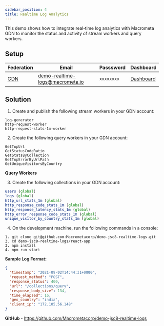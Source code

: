 ```yaml
---
sidebar_position: 4
title: Realtime Log Analytics
---
```


This demo shows how to integrate real-time log analytics with Macrometa GDN to monitor the status and activity of stream workers and query workers.

## Setup

| **Federation**                                        | **Email**                              | **Passsword** | **Dashboard**|
| ----------------------------------------------------- | -------------------------------------- | ------------- |--------------|
| [GDN](https://gdn.paas.macrometa.io/) | demo-realtime-logs@macrometa.io | `xxxxxxxx`    | [Dashboard](https://macrometacorp.github.io/demo-jsc8-realtime-logs) |

## Solution

1. Create and publish the following stream workers in your GDN account:

```
log-generator
http-request-worker
http-request-stats-1m-worker
```

2. Create the following query workers in your GDN account:

```
GetTopUrl
GetStatusCodeRatio
GetStatsByCollection
GetTopErrorByUrlPath
GetUniqueVisitorsByCountry
```

**Query Workers**


3. Create the following collections in your GDN account:

```js
users (global)
logs (global)
http_url_stats_1m (global)
http_response_code_stats_1m (global)
http_response_latency_stats_1m (global)
http_error_response_code_stats_1m (global)
unique_visitor_by_country_stats_1m (global)
```

4. On the development machine, run the following commands in a console:

```
1. git clone git@github.com:Macrometacorp/demo-jsc8-realtime-logs.git
2. cd demo-jsc8-realtime-logs/react-app
3. npm install
4. npm run start
```

**Sample Log Format:**

```json
{
  "timestamp": "2021-09-02T14:44:31+0000",
  "request_method": "POST",
  "response_status": 400,
  "url": "/collections/query",
  "response_body_size": 134,
  "time_elapsed": 16,
  "geo_country": "india",
  "client_ip": "172.105.56.148"
}
```

**GitHub** - https://github.com/Macrometacorp/demo-jsc8-realtime-logs
